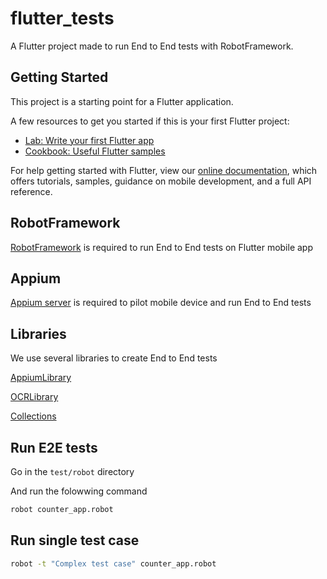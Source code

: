 # flutter_tests

A Flutter project made to run End to End tests with RobotFramework.

## Getting Started

This project is a starting point for a Flutter application.

A few resources to get you started if this is your first Flutter project:

- [Lab: Write your first Flutter app](https://flutter.dev/docs/get-started/codelab)
- [Cookbook: Useful Flutter samples](https://flutter.dev/docs/cookbook)

For help getting started with Flutter, view our
[online documentation](https://flutter.dev/docs), which offers tutorials,
samples, guidance on mobile development, and a full API reference.

## RobotFramework

[RobotFramework](https://robotframework.org/) is required to run End to End tests on Flutter mobile app

## Appium

[Appium server](https://appium.io/) is required to pilot mobile device and run End to End tests

## Libraries

We use several libraries to create End to End tests

[AppiumLibrary](https://github.com/serhatbolsu/robotframework-appiumlibrary)

[OCRLibrary](https://pypi.org/project/robotframework-ocrlibrary/)

[Collections](http://robotframework.org/robotframework/latest/libraries/Collections.html)

## Run E2E tests

Go in the `test/robot` directory

And run the folowwing command

```bash
robot counter_app.robot
```

## Run single test case

```bash
robot -t "Complex test case" counter_app.robot
```